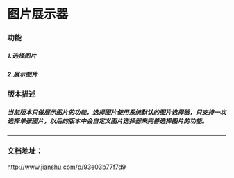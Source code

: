 # 图片展示器

### 功能

##### 1.选择图片
##### 2.展示图片

### 版本描述

##### 当前版本只做展示图片的功能，选择图片使用系统默认的图片选择器，只支持一次选择单张图片，以后的版本中会自定义图片选择器来完善选择图片的功能。

-------------------------------

### 文档地址：

http://www.jianshu.com/p/93e03b77f7d9

